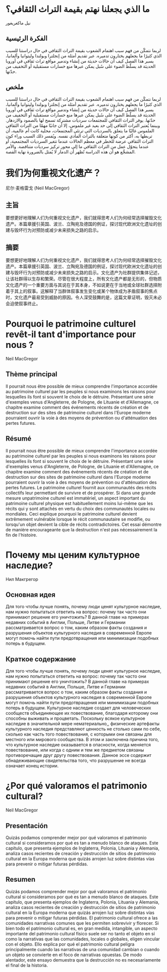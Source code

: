 # ما الذي يجعلنا نهتم بقيمة التراث الثقافي؟

نيل ماكغريغور

## الفكرة الرئيسية

لربما نتمكّن من فهم سبب اهتمام الشعوب بقيمة التراث الثقافي في حال دراستنا للسبب الذي كثيرًا ما يجعلهم يختارون تدميره. عبر تقديم أمثلة من إنجلترا وبولندا وليتوانيا وألمانيا، يسبر هذا الفصل كيف أن حالات حديثة من إنشاء وتدمير مواقع تراث ثقافي في أوروبا الحديثة قد يسلّط الضوء على سُبل يمكن عبرها منع خسارات مستقبلية أو التخفيف من حدّتها.

## ملخص

لربما نتمكّن من فهم سبب اهتمام الشعوب بقيمة التراث الثقافي في حال دراستنا للسبب الذي كثيرًا ما يجعلهم يختارون تدميره. عبر تقديم أمثلة من إنجلترا وبولندا وليتوانيا وألمانيا، يسبر هذا الفصل كيف أن حالات حديثة من إنشاء وتدمير مواقع تراث ثقافي في أوروبا الحديثة قد يسلّط الضوء على سُبل يمكن عبرها منع خسارات مستقبلية أو التخفيف من حدّتها. يوفر التراث الثقافي للمجتمعات سرديات مشتركة تسمح لها بالصمود والازدهار. وبينما يُعتبر التراث الثقافي إلى حد بعيد غير ملموس، إلا أن جانبًا مهمًا من التراث الثقافي الملموس غالبًا ما يتعلق بالسرديات التي ترتئي المجتمعات، محلية كانت أم عالمية، أن تربطها به، أكثر من كونها متعلقة بالتراث المادي نفسه. ويُفسر ذلك السبب وراء كون التراث الثقافي عرضة للخطر في معظم الحالات عندما تتغير السرديات المجتمعية، أو عندما يتحوّل عمل من التراث الثقافي ما إلى محور تركيز سرديات متناقضة. والأمر المشجِّع هو أن هذه الدراسة تُظهر أن الدمار لا يُمثل بالضرورة نهاية القصة.

# 我们为何重视文化遗产？

尼尔·麦格雷戈 (Neil MacGregor)

## 主旨

要想更好地理解人们为何重视文化遗产，我们就得思考人们为何经常选择摧毁文化遗产。本篇章援引英国、波兰、立陶宛及德国的例证，探讨现代欧洲文化遗址的创建与毁坏行为对预防或减少未来损失之路的启示。

## 摘要

要想更好地理解人们为何重视文化遗产，我们就得思考人们为何经常选择摧毁文化遗产。本篇章援引英国、波兰、立陶宛及德国的例证，探讨现代欧洲文化遗址的创建与毁坏行为对预防或减少未来损失之路的启示。文化遗产为社群提供集体记述，让该社群得以生存和繁荣。尽管在很大程度上，所有文化遗产都是无形的，但物质文化遗产的一个重要方面与其说在于其本身，不如说更在于当地或全球社群选择附着于其上的叙事。这解释了当群体叙事发生变化或某个物体成为矛盾叙事的焦点时，文化遗产最易受到威胁的原因。令人深受鼓舞的是，这篇文章证明，毁灭未必会迫使叙事终止。

# Pourquoi le patrimoine culturel revêt-il tant d'importance pour nous ?

Neil MacGregor

## Thème principal

Il pourrait nous être possible de mieux comprendre l'importance accordée au patrimoine culturel par les peuples si nous examinons les raisons pour lesquelles ils font si souvent le choix de le détruire. Présentant une série d'exemples venus d'Angleterre, de Pologne, de Lituanie et d'Allemagne, ce chapitre examine comment des événements récents de création et de destruction sur des sites de patrimoine culturel dans l'Europe moderne pourraient ouvrir la voie à des moyens de prévention ou d'atténuation des pertes futures.

## Résumé

Il pourrait nous être possible de mieux comprendre l'importance accordée au patrimoine culturel par les peuples si nous examinons les raisons pour lesquelles ils font si souvent le choix de le détruire. Présentant une série d'exemples venus d'Angleterre, de Pologne, de Lituanie et d'Allemagne, ce chapitre examine comment des événements récents de création et de destruction sur des sites de patrimoine culturel dans l'Europe moderne pourraient ouvrir la voie à des moyens de prévention ou d'atténuation des pertes futures. Le patrimoine culturel fournit aux communautés des récits collectifs leur permettant de survivre et de prospérer. Si dans une grande mesure unpatrimoine culturel est immatériel, un aspect important du patrimoine culturel physique est habituellement moins lui-même que les récits qui y sont attachés en vertu du choix des communautés locales ou mondiales. Ceci explique pourquoi le patrimoine culturel devient extrêmement vulnérable lorsque le récit communautaire se modifie, ou lorsqu'un objet devient la cible de récits contradictoires. Cet essai démontre de manière encourageante que la destruction n'est pas nécessairement la fin de l'histoire.

# Почему мы ценим культурное наследие?

Нил Макгрегор

## Основная идея

Для того чтобы лучше понять, почему люди ценят культурное наследие, нам нужно попытаться ответить на вопрос: почему так часто они принимают решение его уничтожить? В данной главе на примерах недавних событий в Англии, Польше, Литве и Германии рассматривается вопрос о том, каким образом факты создания и разрушения объектов культурного наследия в современной Европе могут помочь найти пути предотвращения или минимизации подобных потерь в будущем.

## Краткое содержание

Для того чтобы лучше понять, почему люди ценят культурное наследие, нам нужно попытаться ответить на вопрос: почему так часто они принимают решение его уничтожить? В данной главе на примерах недавних событий в Англии, Польше, Литве и Германии рассматривается вопрос о том, каким образом факты создания и разрушения объектов культурного наследия в современной Европе могут помочь найти пути предотвращения или минимизации подобных потерь в будущем. Культурное наследие создает для человеческих сообществ объединяющее их повествование, благодаря которому они способны выживать и процветать. Поскольку всякое культурное наследие в значительной мере нематериально,, физические артефакты культурного наследия представляют ценность не столько сами по себе, сколько как часть того повествования, с которыми они связаны для местного или мирового сообщества. В этом и заключена причина того, что культурное наследие оказывается в опасности, когда меняется повествование, или когда с одним и тем же предметом связаны противоречащие друг другу повествования. Данное эссе содержит обнадеживающие свидетельства того, что разрушение не всегда означает конец истории.

# ¿Por qué valoramos el patrimonio cultural?

Neil MacGregor

## Presentación

Quizás podamos comprender mejor por qué valoramos el patrimonio cultural si consideramos por qué es tan a menudo blanco de ataques. Este capítulo, que presenta ejemplos de Inglaterra, Polonia, Lituania y Alemania, analiza casos recientes de creación y destrucción de sitios de patrimonio cultural en la Europa moderna que quizás arrojen luz sobre distintas vías para prevenir o mitigar futuras pérdidas.

## Resumen

Quizás podamos comprender mejor por qué valoramos el patrimonio cultural si consideramos por qué es tan a menudo blanco de ataques. Este capítulo, que presenta ejemplos de Inglaterra, Polonia, Lituania y Alemania, analiza casos recientes de creación y destrucción de sitios de patrimonio cultural en la Europa moderna que quizás arrojen luz sobre distintas vías para prevenir o mitigar futuras pérdidas. El patrimonio cultural ofrece a las comunidades narrativas comunes que les permiten sobrevivir y florecer. Si bien todo el patrimonio cultural es, en gran medida, intangible, un aspecto importante del patrimonio cultural físico suele ser no tanto el objeto en sí como la narrativas que las comunidades, locales o globales, eligen vincular con el objeto. Ello explica por qué el patrimonio cultural peligra principalmente cuando las narrativas de una comunidad cambian o cuando un objeto se convierte en el foco de narrativas opuestas. De modo alentador, este ensayo demuestra que la destrucción no es necesariamente el final de la historia.
